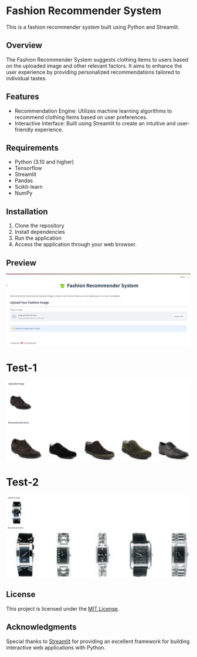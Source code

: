 # Fashion Recommender System

This is a fashion recommender system built using Python and Streamlit.

## Overview

The Fashion Recommender System suggests clothing items to users based on the uploaded image and other relevant factors. It aims to enhance the user experience by providing personalized recommendations tailored to individual tastes.

## Features
- Recommendation Engine: Utilizes machine learning algorithms to recommend clothing items based on user preferences.
- Interactive Interface: Built using Streamlit to create an intuitive and user-friendly experience.

## Requirements

- Python (3.10 and higher)
- Tensorflow
- Streamlit
- Pandas
- Scikit-learn
- NumPy

## Installation

1. Clone the repository
2. Install dependencies
3. Run the application
4. Access the application through your web browser.

## Preview
![Main Image](img/FRS_main.png)

# Test-1
![Shoe Image](img/FRS_test1.png)

# Test-2
![Watch Image](img/FRS_test2.png)
 
## License

This project is licensed under the [MIT License](LICENSE).

## Acknowledgments

Special thanks to [Streamlit](https://streamlit.io/) for providing an excellent framework for building interactive web applications with Python.
